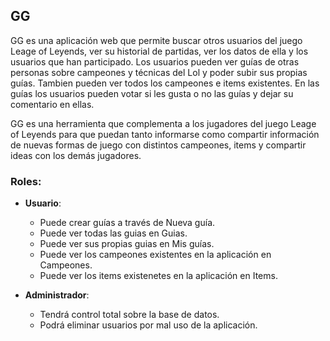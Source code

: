 ## GG

GG es una aplicación web que permite buscar otros usuarios del juego Leage of Leyends, ver su historial de partidas, ver los datos de ella 
y los usuarios que han participado. Los usuarios pueden ver guías de otras personas sobre campeones y técnicas del Lol y poder subir sus propias guías. Tambien pueden ver todos los campeones e items existentes. En las guías los usuarios pueden votar si les gusta o no las guías y dejar su comentario en ellas.

GG es una herramienta que complementa a los jugadores del juego Leage of Leyends para que puedan tanto informarse como compartir información de nuevas formas de juego con distintos campeones, items y compartir ideas con los demás jugadores.

### Roles:

- **Usuario**:
  - Puede crear guías a través de Nueva guía.
  - Puede ver todas las guias en Guias.
  - Puede ver sus propias guias en Mis guías.
  - Puede ver los campeones existentes en la aplicación en Campeones.
  - Puede ver los items existenetes en la aplicación en Items.

- **Administrador**:
  - Tendrá control total sobre la base de datos.
  - Podrá eliminar usuarios por mal uso de la aplicación.